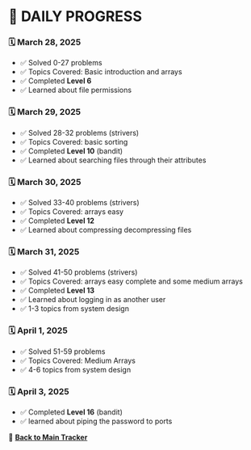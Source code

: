 # 📘 DAILY PROGRESS 

### 🗓️ March 28, 2025  
- ✅ Solved 0-27 problems
- ✅ Topics Covered: Basic introduction and arrays
- ✅ Completed **Level 6**  
- ✅ Learned about file permissions

### 🗓️ March 29, 2025  
- ✅ Solved 28-32 problems (strivers)
- ✅ Topics Covered: basic sorting
- ✅ Completed **Level 10**  (bandit)
- ✅ Learned about searching files through their attributes

### 🗓️ March 30, 2025  
- ✅ Solved 33-40 problems (strivers)
- ✅ Topics Covered: arrays easy
- ✅ Completed **Level 12**  
- ✅ Learned about compressing decompressing files

### 🗓️ March 31, 2025  
- ✅ Solved 41-50 problems (strivers)
- ✅ Topics Covered: arrays easy complete and some medium arrays
- ✅ Completed **Level 13**  
- ✅ Learned about logging in as another user
- ✅ 1-3 topics from system design

### 🗓️ April 1, 2025  
- ✅ Solved 51-59 problems
- ✅ Topics Covered: Medium Arrays
- ✅ 4-6 topics from system design

### 🗓️ April 3, 2025  
- ✅ Completed **Level 16** (bandit)
- ✅ learned about piping the password to ports 




🔄 **[Back to Main Tracker](README.md)**
